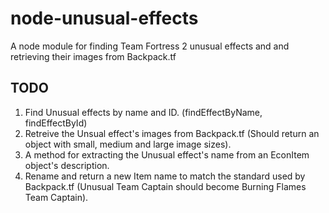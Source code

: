 # node-unusual-effects
A node module for finding Team Fortress 2 unusual effects and and retrieving their images from Backpack.tf

## TODO
1. Find Unusual effects by name and ID. (findEffectByName, findEffectById)
2. Retreive the Unsual effect's images from Backpack.tf (Should return an object with small, medium and large image sizes).
3. A method for extracting the Unusual effect's name from an EconItem object's description.
4. Rename and return a new Item name to match the standard used by Backpack.tf (Unusual Team Captain should become Burning Flames Team Captain).



